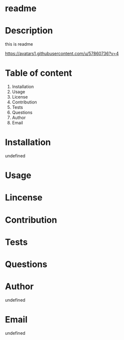 # readme

  # Description
  this is readme
  
  https://avatars1.githubusercontent.com/u/57860736?v=4
  
  
  # Table of content
  
  
  1. Installation
  2. Usage
  3. License
  4. Contribution
  5. Tests
  6. Questions
  7. Author
  8. Email
  
  # Installation
  undefined
  
  
  # Usage
  
  
  # Lincense
   
  
  # Contribution
  
  
  # Tests
  
  
  # Questions
  
  
  # Author
  undefined
  
  # Email
  undefined

